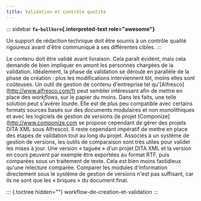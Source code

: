 ```yaml
---
title: Validation et contrôle qualité
---
```


::: sidebar
**`fa-bullhorn`{.interpreted-text role="awesome"}**

Un support de rédaction technique doit être soumis à un contrôle qualité
rigoureux avant d\'être communiqué à ses différentes cibles.
:::

Le contenu doit être validé avant livraison. Cela paraît évident, mais
cela demande de bien impliquer en amont les personnes chargées de la
validation. Idéalement, la phase de validation se déroule en parallèle
de la phase de création : plus les modifications interviennent tôt,
moins elles sont coûteuses. Un outil de gestion de contenu d\'entreprise
tel qu\'\[Alfresco\](<http://www.alfresco.com/fr> peut sembler
intéressant afin de mettre en place des *workflows*, sur le papier du
moins. Dans les faits, une telle solution peut s\'avérer lourde. Elle
est de plus peu compatible avec certains formats sources basés sur des
documents modulaires et non monolithiques et avec les logiciels de
gestion de versions (le projet \[Componize\](<http://www.componize.com>
se propose cependant de gérer des projets DITA XML sous Alfresco). Il
reste cependant impératif de mettre en place des étapes de validation
tout au long du projet. Associés à un système de gestion de versions,
les outils de comparaison sont très utiles pour valider les mises à
jour. Une version « taguée » d\'un projet DITA XML et la version en
cours peuvent par exemple être exportées au format RTF, puis comparées
sous un traitement de texte. Cela est bien moins fastidieux qu\'une
relecture comparée. Comparer les modules d\'information directement sous
le système de gestion de versions n\'est pas suffisant, car ils ne sont
que les « briques » du document final.

::: {.toctree hidden=""}
workflow-de-creation-et-validation
:::
